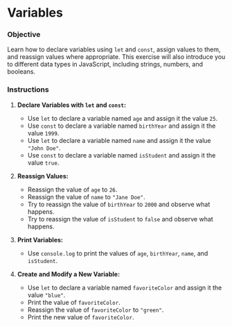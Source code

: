 Variables
=========

### Objective

Learn how to declare variables using `let` and `const`, assign values to them, and reassign values where appropriate. This exercise will also introduce you to different data types in JavaScript, including strings, numbers, and booleans.

### Instructions

1.  **Declare Variables with `let` and `const`:**
    
    *   Use `let` to declare a variable named `age` and assign it the value `25`.
    *   Use `const` to declare a variable named `birthYear` and assign it the value `1999`.
    *   Use `let` to declare a variable named `name` and assign it the value `"John Doe"`.
    *   Use `const` to declare a variable named `isStudent` and assign it the value `true`.
2.  **Reassign Values:**
    
    *   Reassign the value of `age` to `26`.
    *   Reassign the value of `name` to `"Jane Doe"`.
    *   Try to reassign the value of `birthYear` to `2000` and observe what happens.
    *   Try to reassign the value of `isStudent` to `false` and observe what happens.
3.  **Print Variables:**
    
    *   Use `console.log` to print the values of `age`, `birthYear`, `name`, and `isStudent`.
4.  **Create and Modify a New Variable:**
    
    *   Use `let` to declare a variable named `favoriteColor` and assign it the value `"blue"`.
    *   Print the value of `favoriteColor`.
    *   Reassign the value of `favoriteColor` to `"green"`.
    *   Print the new value of `favoriteColor`.